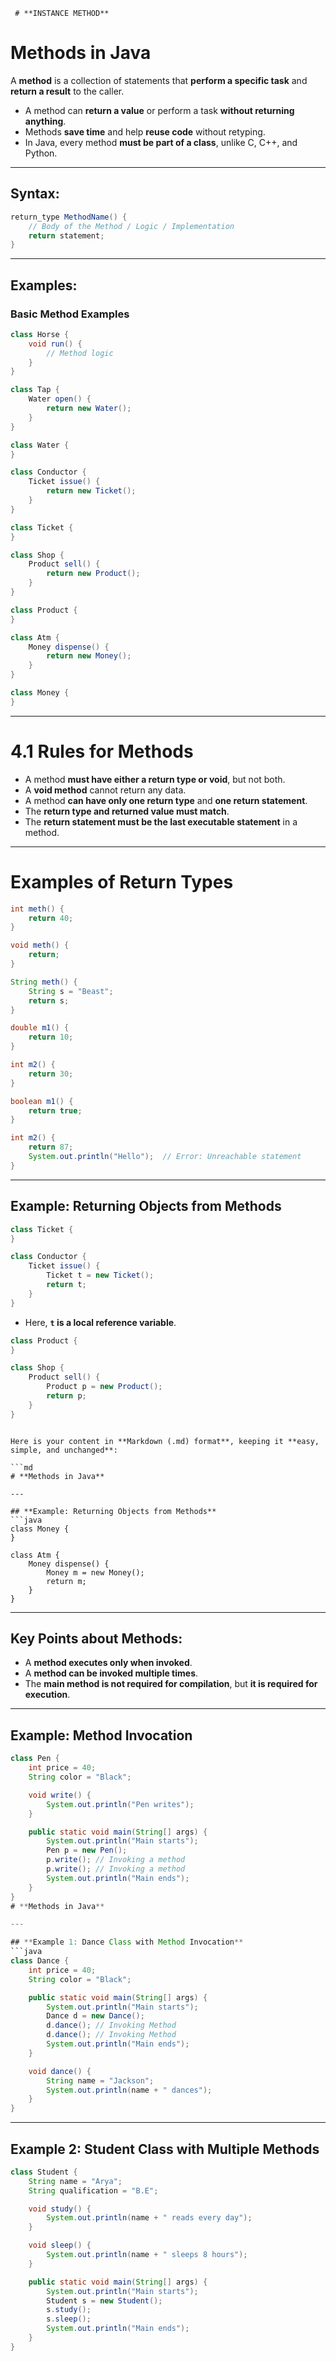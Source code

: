 
     # **INSTANCE METHOD**
     
# **Methods in Java**  

A **method** is a collection of statements that **perform a specific task** and **return a result** to the caller.  
- A method can **return a value** or perform a task **without returning anything**.  
- Methods **save time** and help **reuse code** without retyping.  
- In Java, every method **must be part of a class**, unlike C, C++, and Python.  

---

## **Syntax:**  
```java
return_type MethodName() {  
    // Body of the Method / Logic / Implementation  
    return statement;  
}  
```

---

## **Examples:**  
### **Basic Method Examples**  
```java
class Horse {  
    void run() {  
        // Method logic  
    }  
}  
```
```java
class Tap {  
    Water open() {  
        return new Water();  
    }  
}  

class Water {  
}  
```
```java
class Conductor {  
    Ticket issue() {  
        return new Ticket();  
    }  
}  

class Ticket {  
}  
```
```java
class Shop {  
    Product sell() {  
        return new Product();  
    }  
}  

class Product {  
}  
```
```java
class Atm {  
    Money dispense() {  
        return new Money();  
    }  
}  

class Money {  
}  
```

---

# **4.1 Rules for Methods**  
- A method **must have either a return type or void**, but not both.  
- A **void method** cannot return any data.  
- A method **can have only one return type** and **one return statement**.  
- The **return type and returned value must match**.  
- The **return statement must be the last executable statement** in a method.  

---

# **Examples of Return Types**  
```java
int meth() {  
    return 40;  
}  
```
```java
void meth() {  
    return;  
}  
```
```java
String meth() {  
    String s = "Beast";  
    return s;  
}  
```
```java
double m1() {  
    return 10;  
}  
```
```java
int m2() {  
    return 30;  
}  
```
```java
boolean m1() {  
    return true;  
}  
```
```java
int m2() {  
    return 87;  
    System.out.println("Hello");  // Error: Unreachable statement  
}  
```

---

## **Example: Returning Objects from Methods**  
```java
class Ticket {  
}  

class Conductor {  
    Ticket issue() {  
        Ticket t = new Ticket();  
        return t;  
    }  
}  
```
- Here, **`t` is a local reference variable**.  

```java
class Product {  
}  

class Shop {  
    Product sell() {  
        Product p = new Product();  
        return p;  
    }  
}  
```
```  

Here is your content in **Markdown (.md) format**, keeping it **easy, simple, and unchanged**:  

```md
# **Methods in Java**  

---

## **Example: Returning Objects from Methods**  
```java
class Money {  
}  

class Atm {  
    Money dispense() {  
        Money m = new Money();  
        return m;  
    }  
}  
```

---

## **Key Points about Methods:**  
- A **method executes only when invoked**.  
- A **method can be invoked multiple times**.  
- The **main method is not required for compilation**, but **it is required for execution**.  

---

## **Example: Method Invocation**  
```java
class Pen {  
    int price = 40;  
    String color = "Black";  

    void write() {  
        System.out.println("Pen writes");  
    }  

    public static void main(String[] args) {  
        System.out.println("Main starts");  
        Pen p = new Pen();  
        p.write(); // Invoking a method  
        p.write(); // Invoking a method  
        System.out.println("Main ends");  
    }  
}
# **Methods in Java**  

---

## **Example 1: Dance Class with Method Invocation**  
```java
class Dance {  
    int price = 40;  
    String color = "Black";  

    public static void main(String[] args) {  
        System.out.println("Main starts");  
        Dance d = new Dance();  
        d.dance(); // Invoking Method  
        d.dance(); // Invoking Method  
        System.out.println("Main ends");  
    }  

    void dance() {  
        String name = "Jackson";  
        System.out.println(name + " dances");  
    }  
}  
```

---

## **Example 2: Student Class with Multiple Methods**  
```java
class Student {  
    String name = "Arya";  
    String qualification = "B.E";  

    void study() {  
        System.out.println(name + " reads every day");  
    }  

    void sleep() {  
        System.out.println(name + " sleeps 8 hours");  
    }  

    public static void main(String[] args) {  
        System.out.println("Main starts");  
        Student s = new Student();  
        s.study();  
        s.sleep();  
        System.out.println("Main ends");  
    }  
}  
```



